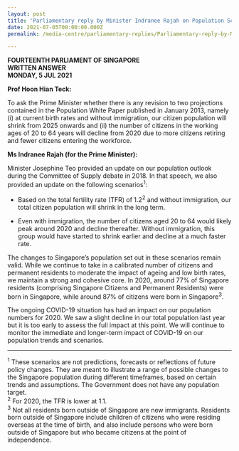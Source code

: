 ```yaml
---
layout: post
title: 'Parliamentary reply by Minister Indranee Rajah on Population Scenarios for Citizen and Citizen Working-Age Population'
date: 2021-07-05T00:00:00.000Z
permalink: /media-centre/parliamentary-replies/Parliamentary-reply-by-Minister-Indranee-Rajah-on-Population-Scenarios-for-Citizen-and-Citizen-Working-Age-Population

---
```



**FOURTEENTH PARLIAMENT OF SINGAPORE**  
**WRITTEN ANSWER**  
**MONDAY, 5 JUL 2021**  

**Prof Hoon Hian Teck:**

To ask the Prime Minister whether there is any revision to two projections contained in the Population White Paper published in January 2013, namely (i) at current birth rates and without immigration, our citizen population will shrink from 2025 onwards and (ii) the number of citizens in the working ages of 20 to 64 years will decline from 2020 due to more citizens retiring and fewer citizens entering the workforce.

**Ms Indranee Rajah (for the Prime Minister):** 

Minister Josephine Teo provided an update on our population outlook during the Committee of Supply debate in 2018. In that speech, we also provided an update on the following scenarios<sup>1</sup>:  

  * Based on the total fertility rate (TFR) of 1.2<sup>2</sup> and without immigration, our total citizen population will shrink in the long term.  

  * Even with immigration, the number of citizens aged 20 to 64 would likely peak around 2020 and decline thereafter. Without immigration, this group would have started to shrink earlier and decline at a much faster rate.  

The changes to Singapore’s population set out in these scenarios remain valid.  While we continue to take in a calibrated number of citizens and permanent residents to moderate the impact of ageing and low birth rates, we maintain a strong and cohesive core. In 2020, around 77% of Singapore residents (comprising Singapore Citizens and Permanent Residents) were born in Singapore, while around 87% of citizens were born in Singapore<sup>3</sup>.  

The ongoing COVID-19 situation has had an impact on our population numbers for 2020.  We saw a slight decline in our total population last year but it is too early to assess the full impact at this point. We will continue to monitor the immediate and longer-term impact of COVID-19 on our population trends and scenarios.

----------
<sup>1</sup> These scenarios are not predictions, forecasts or reflections of future policy changes. They are meant to illustrate a range of possible changes to the Singapore population during different timeframes, based on certain trends and assumptions. The Government does not have any population target.   
<sup>2</sup> For 2020, the TFR is lower at 1.1.  
<sup>3</sup> Not all residents born outside of Singapore are new immigrants. Residents born outside of Singapore include children of citizens who were residing overseas at the time of birth, and also include persons who were born outside of Singapore but who became citizens at the point of independence.
